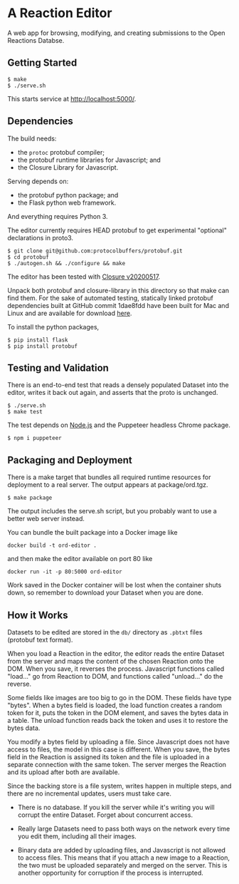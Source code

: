 # A Reaction Editor

A web app for browsing, modifying, and creating submissions to the
Open Reactions Databse.

## Getting Started

```
$ make
$ ./serve.sh
```

This starts service at [http://localhost:5000/](http://localhost:5000/).

## Dependencies

The build needs:
* the `protoc` protobuf compiler;
* the protobuf runtime libraries for Javascript; and
* the Closure Library for Javascript.

Serving depends on:
* the protobuf python package; and
* the Flask python web framework.

And everything requires Python 3.

The editor currently requires HEAD protobuf to get experimental "optional"
declarations in proto3.

```
$ git clone git@github.com:protocolbuffers/protobuf.git
$ cd protobuf
$ ./autogen.sh && ./configure && make
````

The editor has been tested with [Closure
v20200517](https://github.com/google/closure-library/releases/).

Unpack both protobuf and closure-library in this directory so that make can
find them. For the sake of automated testing, statically linked protobuf
dependencies built at GitHub commit 1dae8fdd have been built for Mac and Linux
and are available for download [here](https://storage.googleapis.com/ord-editor-test/editor_test_protobuf_1dae8fdd.tar).

To install the python packages,

```
$ pip install flask
$ pip install protobuf
```

## Testing and Validation

There is an end-to-end test that reads a densely populated Dataset into the
editor, writes it back out again, and asserts that the proto is unchanged.

```
$ ./serve.sh
$ make test
```

The test depends on [Node.js](https://nodejs.org/en/download/) and the
Puppeteer headless Chrome package.

```
$ npm i puppeteer
```

## Packaging and Deployment

There is a make target that bundles all required runtime resources for
deployment to a real server. The output appears at package/ord.tgz.

```
$ make package
```

The output includes the serve.sh script, but you probably want to use a better
web server instead.

You can bundle the built package into a Docker image like

```
docker build -t ord-editor .
```

and then make the editor available on port 80 like

```
docker run -it -p 80:5000 ord-editor
```

Work saved in the Docker container will be lost when the container shuts down,
so remember to download your Dataset when you are done.

## How it Works

Datasets to be edited are stored in the `db/` directory as `.pbtxt` files (protobuf
text format).

When you load a Reaction in the editor, the editor reads the entire Dataset
from the server and maps the content of the chosen Reaction onto the DOM. When
you save, it reverses the process. Javascript functions called "load..." go
from Reaction to DOM, and functions called "unload..." do the reverse.

Some fields like images are too big to go in the DOM. These fields have type
"bytes". When a bytes field is loaded, the load function creates a random token
for it, puts the token in the DOM element, and saves the bytes data in a table.
The unload function reads back the token and uses it to restore the bytes data.

You modify a bytes field by uploading a file. Since Javascript does not have
access to files, the model in this case is different. When you save, the bytes
field in the Reaction is assigned its token and the file is uploaded in a
separate connection with the same token. The server merges the Reaction and its
upload after both are available.

Since the backing store is a file system, writes happen in multiple steps, and
there are no incremental updates, users must take care.

* There is no database. If you kill the server while it's writing you will corrupt the entire Dataset. Forget about concurrent access.

* Really large Datasets need to pass both ways on the network every time you edit them, including all their images.

* Binary data are added by uploading files, and Javascript is not allowed to access files. This means that if you attach a new image to a Reaction, the two must be uploaded separately and merged on the server. This is another opportunity for corruption if the process is interrupted.
